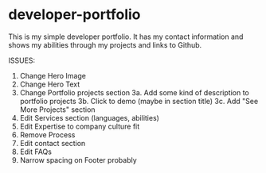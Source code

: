 # developer-portfolio

This is my simple developer portfolio. It has my contact information and shows my abilities through my projects and links to Github.

ISSUES:
1. Change Hero Image
2. Change Hero Text
3. Change Portfolio projects section
  3a. Add some kind of description to portfolio projects
  3b. Click to demo (maybe in section title)
  3c. Add "See More Projects" section
4. Edit Services section (languages, abilities)
5. Edit Expertise to company culture fit
6. Remove Process
7. Edit contact section
8. Edit FAQs
9. Narrow spacing on Footer probably
